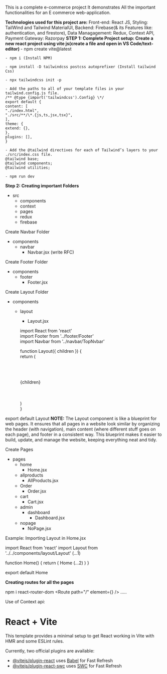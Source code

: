 This is a complete e-commerce project
It demonstrates All the important functionalities for an E commerce web-application.

<b>Technologies used for this project are:</b>
Front-end: React JS,
Styling: TailWind and Tailwind MaterialUI,
Backend: Firebase(& its Features like: authentication, and firestore),
Data Managagement: Redux,
Context API,
Payment Gateway: Razorpay
<b>
STEP 1: Complete Project setup: Create a new react project using vite js(create a file and open in VS Code/text-editor)
</b>
    - npm create vite@latest

    - npm i (Install NPM)

    - npm install -D tailwindcss postcss autoprefixer (Install tailwind Css)

    - npx tailwindcss init -p

    - Add the paths to all of your template files in your tailwind.config.js file.
    /** @type {import('tailwindcss').Config} \*/
    export default {
    content: [
    "./index.html",
    "./src/**/\*.{js,ts,jsx,tsx}",
    ],
    theme: {
    extend: {},
    },
    plugins: [],
    }

    - Add the @tailwind directives for each of Tailwind’s layers to your ./src/index.css file.
    @tailwind base;
    @tailwind components;
    @tailwind utilities;

    - npm run dev

<b>
Step 2: Creating important Folders
</b>

- src
  - components
  - context
  - pages
  - redux
  - firebase

Create Navbar Folder

- components
  - navbar
    - Navbar.jsx (write RFC)

Create Footer Folder

- components
  - footer
    - Footer.jsx

Create Layout Folder

- components

  - layout

    - Layout.jsx

    import React from 'react' <br>
    import Footer from '../footer/Footer' <br>
    import Navbar from '../navbar/TopNvbar' <br>

    function Layout({ children }) { <br>
    return ( <br>
    <div> <br>
    <Navbar /> <br>
    <div className="content"> <br>
    {children} <br>
    </div> <br>
    <Footer / > <br>
    </div> <br>
    ) <br>
    }

export default Layout
<b>NOTE:</b> The Layout component is like a blueprint for web pages. It ensures that all pages in a website look similar by organizing the header (with navigation), main content (where different stuff goes on each page), and footer in a consistent way. This blueprint makes it easier to build, update, and manage the website, keeping everything neat and tidy.

 Create Pages 
- pages
  - home
    - Home.jsx
  - allproducts
    - AllProducts.jsx
  - Order
    - Order.jsx
  - cart
    - Cart.jsx
  - admin
    - dashboard
      - Dashboard.jsx
  - nopage
    - NoPage.jsx

Example: Importing Layout in Home.jsx

import React from 'react'
import Layout from '../../components/layout/Layout' (...1)

function Home() {
  return (
    <Layout>Home</Layout> (...2)
  )
}

export default Home

<b>Creating routes for all the pages</b>

npm i react-router-dom
<Router>
      <Routes>
        <Route path="/" element={<Home/>} />
        .....
        </Routes>
    </Router>

Use of Context api:



# React + Vite

This template provides a minimal setup to get React working in Vite with HMR and some ESLint rules.

Currently, two official plugins are available:

- [@vitejs/plugin-react](https://github.com/vitejs/vite-plugin-react/blob/main/packages/plugin-react/README.md) uses [Babel](https://babeljs.io/) for Fast Refresh
- [@vitejs/plugin-react-swc](https://github.com/vitejs/vite-plugin-react-swc) uses [SWC](https://swc.rs/) for Fast Refresh

